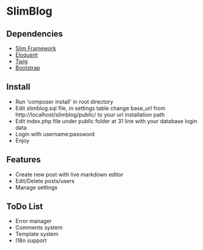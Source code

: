 SlimBlog
=====

Dependencies
---
* [Slim Framework](http://slimframework.com)
* [Eloquent](http://laravel.com/docs/eloquent)
* [Twig](http://twig.sensiolabs.org)
* [Bootstrap](http://getbootstrap.com)

Install
---
* Run 'composer install' in root directory
* Edit slimblog.sql file, in settings table change base_url from http://localhost/slimblog/public/ to your url installation path
* Edit index.php file under public folder at 31 line with your database login data
* Login with username:password
* Enjoy

Features
---
* Create new post with live markdown editor
* Edit/Delete posts/users
* Manage settings

ToDo List
---
* Error manager
* Comments system
* Template system
* I18n support
